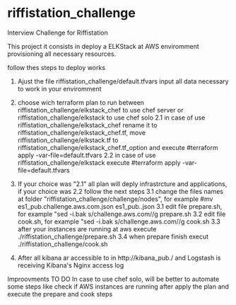 # riffistation_challenge
Interview Challenge for Riffistation

This project it consists in deploy a ELKStack at AWS enviromment provisioning all necessary resources.

follow thes steps to deploy works

1. Ajust the file riffistation_challenge/default.tfvars input all data necessary to work in your enviromment

2. choose wich terraform plan to run between riffistation_challenge/elkstack_chef to use chef server or riffistation_challenge/elkstack to use chef solo
	2.1 in case of use riffistation_challenge/elkstack_chef rename it to riffistation_challenge/elkstack_chef.tf, move riffistation_challenge/elkstack.tf to riffistation_challenge/elkstack_chef.tf_option and execute #terraform apply -var-file=default.tfvars
	2.2 in case of use riffistation_challenge/elkstack execute #terraform apply -var-file=default.tfvars
3. If your choice was "2.1" all plan will deply infrastrcture and applications, if your choice was 2.2 follow the next steps
	3.1 change the files names at folder "riffistation_challenge/challenge/nodes", for example #mv es1_pub.challenge.aws.com.json es1_pub.<private domain chosed in private_dns var>.json
	3.1 edit file prepare.sh, for example "sed -i.bak s/challenge.aws.com/<private domain chosed in private_dns var>/g prepare.sh
	3.2 edit file cook.sh, for example "sed -i.bak s/challenge.aws.com/<private domain chosed in private_dns var>/g cook.sh
	3.3 after your instances are running at aws execute ./riffistation_challenge/prepare.sh
	3.4 when prepare finish execut ./riffistation_challenge/cook.sh
4. After all kibana ar accessible to in http://kibana_pub.<public domain chosed in public_dns var>/ and Logstash is receiving Kibana's Nginx access log

Improovments TO DO
 In case to use chef solo, will be better to automate some steps like check if AWS instances are running after apply the plan and execute the prepare and cook steps
